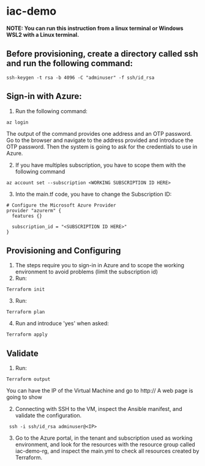 # iac-demo

__NOTE: You can run this instruction from a linux terminal or Windows WSL2 with a Linux terminal.__

## Before provisioning, create a directory called ssh and run the following command:
```
ssh-keygen -t rsa -b 4096 -C "adminuser" -f ssh/id_rsa
```

## Sign-in with Azure:

1. Run the following command:
```
az login
```
The output of the command provides one address and an OTP password. Go to the browser and navigate to the address provided and introduce the OTP password. Then the system is going to ask for the credentials to use in Azure.

2. If you have multiples subscription, you have to scope them with the following command
```
az account set --subscription <WORKING SUBSCRIPTION ID HERE>
```
3. Into the main.tf code, you have to change the Subscription ID:
```
# Configure the Microsoft Azure Provider
provider "azurerm" {
  features {}

  subscription_id = "<SUBSCRIPTION ID HERE>"
}
```

## Provisioning and Configuring

1. The steps require you to sign-in in Azure and to scope the working environment to avoid problems (limit the subscription id)
2. Run:
```
Terraform init
```
3. Run:
```
Terraform plan
```
4. Run and introduce 'yes' when asked:
```
Terraform apply
```

## Validate

1. Run:
```
Terraform output
```
You can have the IP of the Virtual Machine and go to http://<IP>
A web page is going to show

2. Connecting with SSH to the VM, inspect the Ansible manifest, and validate the configuration. 
```
 ssh -i ssh/id_rsa adminuser@<IP>
```

3. Go to the Azure portal, in the tenant and subscription used as working environment, and look for the resources with the resource group called iac-demo-rg, and inspect the main.yml to check all resources created by Terraform.

